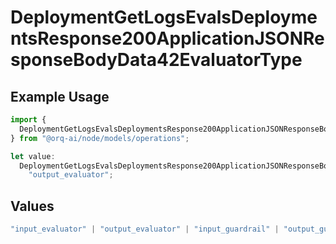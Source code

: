 # DeploymentGetLogsEvalsDeploymentsResponse200ApplicationJSONResponseBodyData42EvaluatorType

## Example Usage

```typescript
import {
  DeploymentGetLogsEvalsDeploymentsResponse200ApplicationJSONResponseBodyData42EvaluatorType,
} from "@orq-ai/node/models/operations";

let value:
  DeploymentGetLogsEvalsDeploymentsResponse200ApplicationJSONResponseBodyData42EvaluatorType =
    "output_evaluator";
```

## Values

```typescript
"input_evaluator" | "output_evaluator" | "input_guardrail" | "output_guardrail"
```